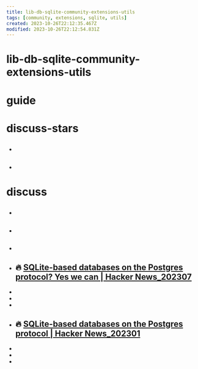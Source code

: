 ```yaml
---
title: lib-db-sqlite-community-extensions-utils
tags: [community, extensions, sqlite, utils]
created: 2023-10-26T22:12:35.467Z
modified: 2023-10-26T22:12:54.831Z
---
```


# lib-db-sqlite-community-extensions-utils

# guide

# discuss-stars
- ## 

- ## 
# discuss
- ## 

- ## 

- ## 

- ## 🔥 [SQLite-based databases on the Postgres protocol? Yes we can | Hacker News_202307](https://news.ycombinator.com/item?id=36582255)
- 
- 
- 

- ## 🔥 [SQLite-based databases on the Postgres protocol | Hacker News_202301](https://news.ycombinator.com/item?id=34517474)
- 
- 
- 
